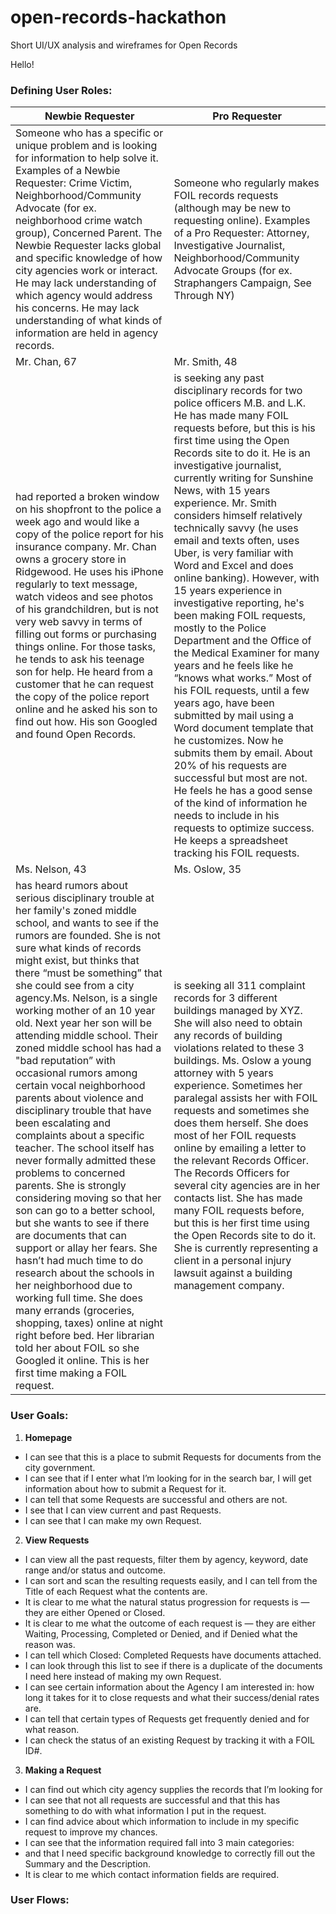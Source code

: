 # open-records-hackathon
Short UI/UX analysis and wireframes for Open Records

Hello!

### Defining User Roles:

| Newbie Requester | Pro Requester |  
|------------------|------------------|
| Someone who has a specific or unique problem and is looking for information to help solve it. Examples of a Newbie Requester: Crime Victim, Neighborhood/Community Advocate (for ex. neighborhood crime watch group), Concerned Parent. The Newbie Requester lacks global and specific knowledge of how city agencies work or interact. He may lack understanding of which agency would address his concerns. He may lack understanding of what kinds of information are held in agency records. | Someone who regularly makes FOIL records requests (although may be new to requesting online). Examples of a Pro Requester: Attorney, Investigative Journalist, Neighborhood/Community Advocate Groups (for ex. Straphangers Campaign, See Through NY) |
| Mr. Chan, 67 | Mr. Smith, 48 |
| had reported a broken window on his shopfront to the police a week ago and would like a copy of the police report for his insurance company. Mr. Chan owns a grocery store in Ridgewood. He uses his iPhone regularly to text message, watch videos and see photos of his grandchildren, but is not very web savvy in terms of filling out forms or purchasing things online. For those tasks, he tends to ask his teenage son for help. He heard from a customer that he can request the copy of the police report online and he asked his son to find out how. His son Googled and found Open Records. | is seeking any past disciplinary records for two police officers M.B. and L.K. He has made many FOIL requests before, but this is his first time using the Open Records site to do it. He is an investigative journalist, currently writing for Sunshine News, with 15 years experience. Mr. Smith considers himself relatively technically savvy (he uses email and texts often, uses Uber, is very familiar with Word and Excel and does online banking). However, with 15 years experience in investigative reporting, he's been making FOIL requests, mostly to the Police Department and the Office of the Medical Examiner for many years and  he feels like he “knows what works.” Most of his FOIL requests, until a few years ago, have been submitted by mail using a Word document template that he customizes. Now he submits them by email. About 20% of his requests are successful but most are not. He feels he has a good sense of the kind of information he needs to include in his requests to optimize success. He keeps a spreadsheet tracking his FOIL requests. |
| Ms. Nelson, 43 | Ms. Oslow, 35 |
| has heard rumors about serious disciplinary trouble at her family's zoned middle school, and wants to see if the rumors are founded. She is not sure what kinds of records might exist, but thinks that there “must be something” that she could see from a city agency.Ms. Nelson,  is a single working mother of an 10 year old. Next year her son will be attending middle school. Their zoned middle school has had a "bad reputation” with occasional rumors among certain vocal neighborhood parents about violence and disciplinary trouble that have been escalating and complaints about a specific teacher. The school itself has never formally admitted these problems to concerned parents. She is strongly considering moving so that her son can go to a better school, but she wants to see if there are documents that can support or allay her fears. She hasn’t had much time to do research about the schools in her neighborhood due to working full time. She does many errands (groceries, shopping, taxes) online at night right before bed. Her librarian told her about FOIL so she Googled it online. This is her first time making a FOIL request. | is seeking all 311 complaint records for 3 different buildings managed by XYZ. She will also need to obtain any records of building violations related to these 3 buildings. Ms. Oslow a young attorney with 5 years experience. Sometimes her paralegal assists her with FOIL requests and sometimes she does them herself. She does most of her FOIL requests online by emailing a letter to the relevant Records Officer. The Records Officers for several city agencies are in her contacts list. She has made many FOIL requests before, but this is her first time using the Open Records site to do it. She is currently representing a client in a personal injury lawsuit against a building management company. |
### User Goals:
1. **Homepage**
  - I can see that this is a place to submit Requests for documents from the city government. 
  - I can see that if I enter what I’m looking for in the search bar, I will get information about how to submit a Request for it. 
  - I can tell that some Requests are successful and others are not.
  - I see that I can view current and past Requests.
  - I can see that I can make my own Request.

2. **View Requests**
  - I can view all the past requests, filter them by agency, keyword, date range and/or status and outcome.
  - I can sort and scan the resulting requests easily, and I can tell from the Title of each Request what the contents are. 
  - It is clear to me what the natural status progression for requests is — they are either Opened or Closed. 
  - It is clear to me what the outcome of each request is — they are either Waiting, Processing, Completed or Denied, and if Denied what the reason was. 
  - I can tell which Closed: Completed Requests have documents attached.
  - I can look through this list to see if there is a duplicate of the documents I need here instead of making my own Request. 
  - I can see certain information about the Agency I am interested in: how long it takes for it to close requests and what their success/denial rates are. 
  - I can tell that certain types of Requests get frequently denied and for what reason.
  - I can check the status of an existing Request by tracking it with a FOIL ID#. 

3. **Making a Request**
  - I can find out which city agency supplies the records that I’m looking for
  - I can see that not all requests are successful and that this has something to do with what information I put in the request. 
  - I can find advice about which information to include in my specific request to improve my chances.
  - I can see that the information required fall into 3 main categories: 
  - and that I need specific background knowledge to correctly fill out the Summary and the Description. 
  - It is clear to me which contact information fields are required.
  
### User Flows:




